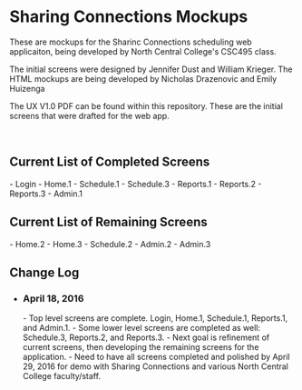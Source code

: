 <h1>Sharing Connections Mockups</h1>
<p>These are mockups for the Sharinc Connections scheduling web applicaiton, being developed by North Central College's CSC495 class.</p>
<p>The initial screens were designed by Jennifer Dust and William Krieger. The HTML mockups are being developed by Nicholas Drazenovic and Emily Huizenga</p>

<p>The UX V1.0 PDF can be found within this repository. These are the initial screens that were drafted for the web app.<p>

<br />
<h2>Current List of Completed Screens</h2>
  - Login
  - Home.1
  - Schedule.1
  - Schedule.3
  - Reports.1
  - Reports.2
  - Reports.3
  - Admin.1
  
<h2>Current List of Remaining Screens</h2>
  - Home.2
  - Home.3
  - Schedule.2
  - Admin.2
  - Admin.3
  
  
  
  
  
<br />
<h2>Change Log</h2>
<ul>
  <li>
    <h3>April 18, 2016</h3>
    - Top level screens are complete. Login, Home.1, Schedule.1, Reports.1, and Admin.1.
    - Some lower level screens are completed as well: Schedule.3, Reports.2, and Reports.3.
    - Next goal is refinement of current screens, then developing the remaining screens for the application.
    - Need to have all screens completed and polished by April 29, 2016 for demo with Sharing Connections and various North Central College faculty/staff.
  </li>
</ul>
